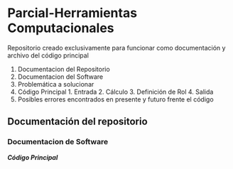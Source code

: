 # Parcial-Herramientas Computacionales
Repositorio creado exclusivamente para funcionar como documentación y archivo del código principal

1. Documentacion del Repositorio
2. Documentacion del Software
  1. Problemática a solucionar
  2. Código Principal
    1. Entrada
    2. Cálculo
    3. Definición de Rol
    4. Salida
  3. Posibles errores encontrados en presente y futuro frente el código

## Documentación del repositorio

### Documentacion de Software

**_Código Principal_**


